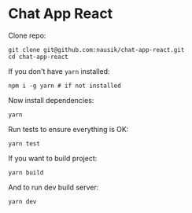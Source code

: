 Chat App React
==============

Clone repo:

```
git clone git@github.com:nausik/chat-app-react.git
cd chat-app-react
```

If you don't have `yarn` installed:

```
npm i -g yarn # if not installed
```

Now install dependencies:

```
yarn
```

Run tests to ensure everything is OK:

```
yarn test
```

If you want to build project:

```
yarn build
```

And to run dev build server:

```
yarn dev
```
